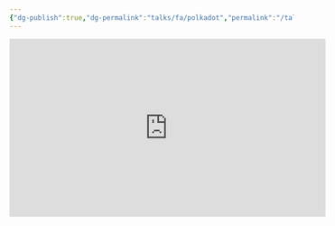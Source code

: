 ```yaml
---
{"dg-publish":true,"dg-permalink":"talks/fa/polkadot","permalink":"/talks/fa/polkadot/","created":"2023-08-28T20:05:20.000+07:00","updated":"2024-11-07T00:36:59.487+07:00"}
---
```



<iframe width="560" height="315" src="https://www.youtube.com/embed/f6k7TFyQUdM?si=zHgBXb1kNGFdlH1o" title="YouTube video player" frameborder="0" allow="accelerometer; autoplay; clipboard-write; encrypted-media; gyroscope; picture-in-picture; web-share" allowfullscreen></iframe>
